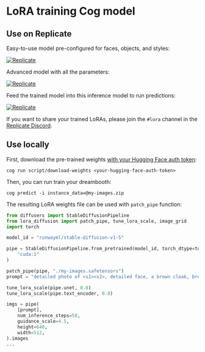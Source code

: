 # LoRA training Cog model

## Use on Replicate

Easy-to-use model pre-configured for faces, objects, and styles:

[![Replicate](https://replicate.com/replicate/lora-training/badge)](https://replicate.com/replicate/lora-training)

Advanced model with all the parameters:

[![Replicate](https://replicate.com/replicate/lora-advanced-training/badge)](https://replicate.com/replicate/lora-advanced-training)

Feed the trained model into this inference model to run predictions:

[![Replicate](https://replicate.com/replicate/lora/badge)](https://replicate.com/replicate/lora)

If you want to share your trained LoRAs, please join the `#lora` channel in the [Replicate Discord](https://discord.gg/replicate).

## Use locally

First, download the pre-trained weights [with your Hugging Face auth token](https://huggingface.co/settings/tokens):

```
cog run script/download-weights <your-hugging-face-auth-token>
```

Then, you can run train your dreambooth:

```
cog predict -i instance_data=@my-images.zip
```

The resulting LoRA weights file can be used with `patch_pipe` function:

```python
from diffusers import StableDiffusionPipeline
from lora_diffusion import patch_pipe, tune_lora_scale, image_grid
import torch

model_id = "runwayml/stable-diffusion-v1-5"

pipe = StableDiffusionPipeline.from_pretrained(model_id, torch_dtype=torch.float16).to(
    "cuda:1"
)

patch_pipe(pipe, "./my-images.safetensors")
prompt = "detailed photo of <s1><s2>, detailed face, a brown cloak, brown steampunk corset, belt, virtual youtuber, cowboy shot, feathers in hair, feather hair ornament, white shirt, brown gloves, shooting arrows"

tune_lora_scale(pipe.unet, 0.8)
tune_lora_scale(pipe.text_encoder, 0.8)

imgs = pipe(
    [prompt],
    num_inference_steps=50,
    guidance_scale=4.5,
    height=640,
    width=512,
).images
...
```
